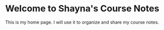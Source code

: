 # Welcome to Shayna's Course Notes

This is my home page. I will use it to organize and share my course notes.